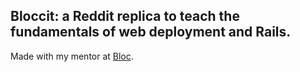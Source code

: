 ## Bloccit: a Reddit replica to teach the fundamentals of web deployment and Rails.

Made with my mentor at [Bloc](http://bloc.io).
